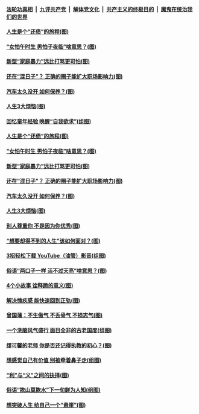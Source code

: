 ####  [法轮功真相](../../../../basic/blob/master/README.md?t=06210731) &nbsp;|&nbsp; [九评共产党](../../../../9ping.md/blob/master/README.md?t=06210731) &nbsp;|&nbsp; [解体党文化](../../../../jtdwh.md/blob/master/README.md?t=06210731)  &nbsp;|&nbsp; [共产主义的终极目的](../../../../gczydzjmd.md/blob/master/README.md?t=06210731) &nbsp;|&nbsp; [魔鬼在统治我们的世界](../../../../mgztzwmdsj.md/blob/master/README.md?t=06210731) 

#### [人生是个“还债”的旅程(图)](../pages/p8/936768.md?t=06210731) 

#### [“女怕午时生 男怕子夜临”啥意思？(图)](../pages/p8/937081.md?t=06210731) 

#### [新型“家庭暴力”远比打骂更可怕(图)](../pages/p8/936230.md?t=06210731) 

#### [还在“混日子”？ 正确的圈子能扩大职场影响力(图)](../pages/p8/937049.md?t=06210731) 

#### [汽车太久没开 如何保养？(图)](../pages/p8/937035.md?t=06210731) 

#### [人生3大烦恼(图)](../pages/p8/936959.md?t=06210731) 

#### [回忆童年经验 唤醒“自我欲求”(组图)](../pages/p8/937082.md?t=06210731) 

#### [人生是个“还债”的旅程(图)](../pages/p8/936768.md?t=06210731) 

#### [“女怕午时生 男怕子夜临”啥意思？(图)](../pages/p8/937081.md?t=06210731) 

#### [新型“家庭暴力”远比打骂更可怕(图)](../pages/p8/936230.md?t=06210731) 

#### [还在“混日子”？ 正确的圈子能扩大职场影响力(图)](../pages/p8/937049.md?t=06210731) 

#### [汽车太久没开 如何保养？(图)](../pages/p8/937035.md?t=06210731) 

#### [人生3大烦恼(图)](../pages/p8/936959.md?t=06210731) 

#### [别人尊重你 不是因为你优秀(图)](../pages/p8/936253.md?t=06210731) 

#### [“想要却得不到的人生”该如何面对？(图)](../pages/p8/936933.md?t=06210731) 

#### [3招轻松下载 YouTube（油管）影音(组图)](../pages/p8/936922.md?t=06210731) 

#### [俗语“两口子一样 活不过天亮”啥意思？(图)](../pages/p8/936917.md?t=06210731) 

#### [4个小故事 诠释跪的意义(图)](../pages/p8/936353.md?t=06210731) 

#### [解决愧疚感 能快速回到正轨(图)](../pages/p8/936834.md?t=06210731) 

#### [曾国藩：不生傲气 不丢骨气 不损志气(图)](../pages/p8/936248.md?t=06210731) 

#### [一个洗脑风气盛行 面目全非的古老国度(组图)](../pages/p8/936759.md?t=06210731) 

#### [缪可馨的老师 你是否还记得执教的初心？(图)](../pages/p8/936737.md?t=06210731) 

#### [想感觉自己有价值 别被牵着鼻子走(组图)](../pages/p8/936721.md?t=06210731) 

#### [“利”与“义”之间的抉择(图)](../pages/p8/936246.md?t=06210731) 

#### [俗语“欺山莫欺水”下一句鲜为人知(组图)](../pages/p8/936659.md?t=06210731) 

#### [想突破人生 给自己一个“悬崖”(图)](../pages/p8/936658.md?t=06210731) 

